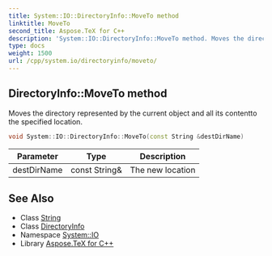 ```yaml
---
title: System::IO::DirectoryInfo::MoveTo method
linktitle: MoveTo
second_title: Aspose.TeX for C++
description: 'System::IO::DirectoryInfo::MoveTo method. Moves the directory represented by the current object and all its contentto the specified location in C++.'
type: docs
weight: 1500
url: /cpp/system.io/directoryinfo/moveto/
---
```

## DirectoryInfo::MoveTo method


Moves the directory represented by the current object and all its contentto the specified location.

```cpp
void System::IO::DirectoryInfo::MoveTo(const String &destDirName)
```


| Parameter | Type | Description |
| --- | --- | --- |
| destDirName | const String\& | The new location |

## See Also

* Class [String](../../../system/string/)
* Class [DirectoryInfo](../)
* Namespace [System::IO](../../)
* Library [Aspose.TeX for C++](../../../)
